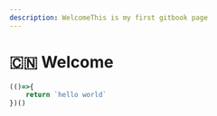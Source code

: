 ```yaml
---
description: WelcomeThis is my first gitbook page
---
```


# 🇨🇳 Welcome

```javascript
(()=>{
    return `hello world`
})()
```

